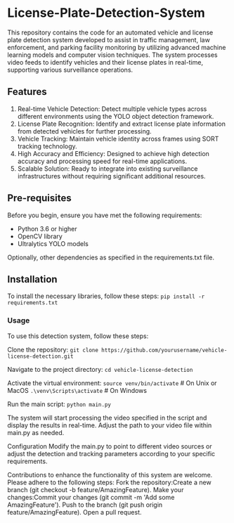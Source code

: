 # License-Plate-Detection-System
This repository contains the code for an automated vehicle and license plate detection system developed to assist in traffic management, law enforcement, and parking facility monitoring by utilizing advanced machine learning models and computer vision techniques. The system processes video feeds to identify vehicles and their license plates in real-time, supporting various surveillance operations.

## Features
1. Real-time Vehicle Detection: Detect multiple vehicle types across different environments using the YOLO object detection framework.
2. License Plate Recognition: Identify and extract license plate information from detected vehicles for further processing.
3. Vehicle Tracking: Maintain vehicle identity across frames using SORT tracking technology.
4. High Accuracy and Efficiency: Designed to achieve high detection accuracy and processing speed for real-time applications.
5. Scalable Solution: Ready to integrate into existing surveillance infrastructures without requiring significant additional resources.

## Pre-requisites
Before you begin, ensure you have met the following requirements:

- Python 3.6 or higher
- OpenCV library
- Ultralytics YOLO models

Optionally, other dependencies as specified in the requirements.txt file.

## Installation
To install the necessary libraries, follow these steps:
`pip install -r requirements.txt`

### Usage
To use this detection system, follow these steps:

Clone the repository:
```git clone https://github.com/yourusername/vehicle-license-detection.git```

Navigate to the project directory:
```cd vehicle-license-detection```

Activate the virtual environment:
```source venv/bin/activate```  # On Unix or MacOS
```.\venv\Scripts\activate```    # On Windows

Run the main script:
```python main.py```

The system will start processing the video specified in the script and display the results in real-time. Adjust the path to your video file within main.py as needed.

Configuration
Modify the main.py to point to different video sources or adjust the detection and tracking parameters according to your specific requirements.


Contributions to enhance the functionality of this system are welcome. Please adhere to the following steps:
Fork the repository:Create a new branch (git checkout -b feature/AmazingFeature).
Make your changes:Commit your changes (git commit -m 'Add some AmazingFeature').
Push to the branch (git push origin feature/AmazingFeature).
Open a pull request.
